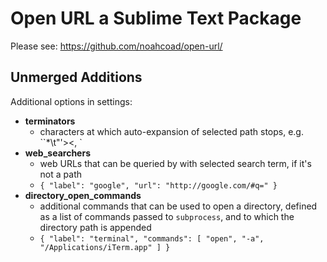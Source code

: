 # Open URL a Sublime Text Package
Please see: https://github.com/noahcoad/open-url/

## Unmerged Additions
Additional options in settings:

- __terminators__
  + characters at which auto-expansion of selected path stops, e.g. ``*\t\"'><, []()`
- __web_searchers__
  + web URLs that can be queried by with selected search term, if it's not a path
  + `{ "label": "google", "url": "http://google.com/#q=" }`
- __directory_open_commands__
  + additional commands that can be used to open a directory, defined as a list of commands passed to `subprocess`, and to which the directory path is appended
  + `{ "label": "terminal", "commands": [ "open", "-a", "/Applications/iTerm.app" ] }`
